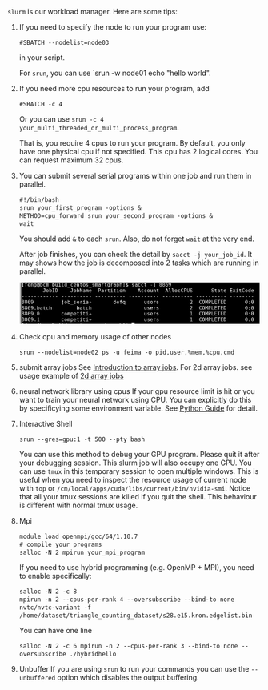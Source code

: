 `slurm` is our workload manager. Here are some tips:

1. If you need to specify the node to run your program use:

    ```shell
    #SBATCH --nodelist=node03
    ```

    in your script.

    For `srun`, you can use `srun -w node01 echo "hello world".
    
2. If you need more cpu resources to run your program, add

   ```shell
   #SBATCH -c 4
   ```
   Or you can use `srun -c 4 your_multi_threaded_or_multi_process_program`.
   
   That is, you require 4 cpus to run your program.
   By default, you only have one physical cpu if not specified. This cpu has 2 logical cores. You can request maximum 32 cpus.
   
3. You can submit several serial programs within one job and run them in parallel.

    ```shell
    #!/bin/bash
    srun your_first_program -options &
    METHOD=cpu_forward srun your_second_program -options &
    wait
    ```

    You should add `&` to each `srun`. Also, do not forget `wait` at the very end.

    After job finishes, you can check the detail by `sacct -j your_job_id`. It may shows how the job is decomposed into 2 tasks which are running in parallel.

    ![](./images/slurm_job_2_task.png)

4. Check cpu and memory usage of other nodes

    ```shell
    srun --nodelist=node02 ps -u feima -o pid,user,%mem,%cpu,cmd
    ```
5. submit array jobs
   See [Introduction to array jobs](https://slurm.schedmd.com/job_array.html). 
   For 2d array jobs. see usage example of [2d array jobs](https://wiki.anunna.wur.nl/index.php/Array_jobs)

6. neural network library using cpus
   If your gpu resource limit is hit or you want to train your neural network using CPU. You can explicitly do this by specificying
   some environment variable. See [Python Guide](./python.md) for detail.

7. Interactive Shell
   ```shell
   srun --gres=gpu:1 -t 500 --pty bash
   ```
   You can use this method to debug your GPU program. Please quit it after your debugging session. This slurm job will also occupy one GPU.
   You can use `tmux` in this temporary session to open multiple windows. This is useful when you need to inspect the resource usage of current node with `top` or `/cm/local/apps/cuda/libs/current/bin/nvidia-smi`.
   Notice that all your tmux sessions are killed if you quit the shell. This behaviour is different with normal tmux usage.
   
8. Mpi
   ```shell
   module load openmpi/gcc/64/1.10.7
   # compile your programs
   salloc -N 2 mpirun your_mpi_program
   ```
   If you need to use hybrid programming (e.g. OpenMP + MPI), you need to enable specifically:
   ```shell
   salloc -N 2 -c 8
   mpirun -n 2 --cpus-per-rank 4 --oversubscribe --bind-to none nvtc/nvtc-variant -f /home/dataset/triangle_counting_dataset/s28.e15.kron.edgelist.bin
   ```
   You can have one line
   ```shell
   salloc -N 2 -c 6 mpirun -n 2 --cpus-per-rank 3 --bind-to none --oversubscribe ./hybridhello
   ```
9. Unbuffer
   If you are using `srun` to run your commands you can use the `--unbuffered` option which disables the output buffering.